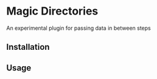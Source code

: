 # Magic Directories

An experimental plugin for passing data in between steps

## Installation



## Usage

